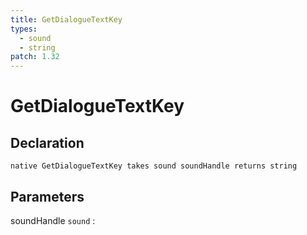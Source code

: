 ```yaml
---
title: GetDialogueTextKey
types:
  - sound
  - string
patch: 1.32
---
```


# GetDialogueTextKey

## Declaration

```jass
native GetDialogueTextKey takes sound soundHandle returns string
```

## Parameters
soundHandle `sound`
: 
